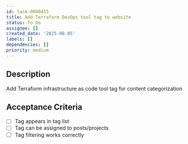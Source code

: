 ```yaml
---
id: task-0000455
title: Add Terraform DevOps tool tag to website
status: To Do
assignee: []
created_date: '2025-08-05'
labels: []
dependencies: []
priority: medium
---
```


## Description

Add Terraform infrastructure as code tool tag for content categorization

## Acceptance Criteria

- [ ] Tag appears in tag list
- [ ] Tag can be assigned to posts/projects
- [ ] Tag filtering works correctly
